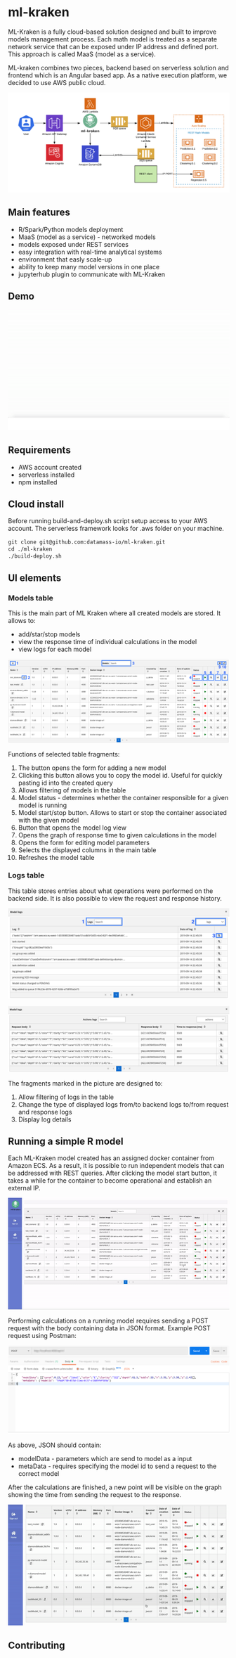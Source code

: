 # ml-kraken

ML-Kraken is a fully cloud-based solution designed and built to improve models management process. Each math model is treated as a separate network service that can be exposed under IP address and defined port. This approach is called MaaS (model as a service).

ML-kraken combines two pieces, backend based on serverless solution and frontend which is an Angular based app. As a native execution platform, we decided to use AWS public cloud. 

<p align="center">
  <img src="readme-media/ml-kraken.png?raw=true" alt="ELK"/>
</p>


## Main features

* R/Spark/Python models deployment
* MaaS (model as a service) - networked models
* models exposed under REST services
* easy integration with real-time analytical systems
* environment that easly scale-up
* ability to keep many model versions in one place
* jupyterhub plugin to communicate with ML-Kraken  

## Demo

<p align="center">
  <img src="readme-media/demo.gif" alt="demo"/>
</p>


## Requirements

* AWS account created
* serverless installed
* npm installed



## Cloud install

Before running build-and-deploy.sh script setup access to your AWS account. The serverless framework looks for .aws folder on your machine.

```
git clone git@github.com:datamass-io/ml-kraken.git
cd ./ml-kraken
./build-deploy.sh
```

## UI elements

### Models table

This is the main part of ML Kraken where all created models are stored. It allows to:
<ul>
  <li>add/star/stop models</li>
  <li>view the response time of individual calculations in the model</li>
  <li>view logs for each model</li>
</ul>

<p align="center">
  <img src="readme-media/model_table.png" alt="model_table"/>
</p>

Functions of selected table fragments:

<ol>
  <li>The button opens the form for adding a new model</li>
  <li>Clicking this button allows you to copy the model id. Useful for quickly pasting id into the created query</li>
  <li>Allows filtering of models in the table</li>
  <li>Model status - determines whether the container responsible for a given model is running</li>
  <li>Model start/stop button. Allows to start or stop the container associated with the given model</li>
  <li>Button that opens the model log view</li>
  <li>Opens the graph of response time to given calculations in the model</li>
  <li>Opens the form for editing model parameters</li>
  <li>Selects the displayed columns in the main table</li>
  <li>Refreshes the model table</li>
</ol>

### Logs table
This table stores entries about what operations were performed on the backend side. It is also possible to view the request and response history.

<p align="center">
  <img src="readme-media/logs_table.png" alt="logs_table"/>
</p>

<p align="center">
  <img src="readme-media/actions_table.png" alt="actions_table"/>
</p>

The fragments marked in the picture are designed to:
<ol>
  <li>Allow filtering of logs in the table</li>
  <li>Change the type of displayed logs from/to backend logs to/from request and response logs</li>
  <li>Display log details</li>
</ol>

## Running a simple R model

Each ML-Kraken model created has an assigned docker container from Amazon ECS. As a result, it is possible to run independent models that can be addressed with REST queries. After clicking the model start button, it takes a while for the container to become operational and establish an external IP. 

<p align="center">
  <img src="readme-media/model_run.gif" alt="model_run"/>
</p>

Performing calculations on a running model requires sending a POST request with the body containing data in JSON format. Example POST request using Postman:

<p align="center">
  <img src="readme-media/request.png" alt="request"/>
</p>

As above, JSON should contain:
<ul>
  <li>modelData - parameters which are send to model as a input</li>
  <li>metaData - requires specifying the model id to send a request to the correct model</li>
</ul>

After the calculations are finished, a new point will be visible on the graph showing the time from sending the request to the response.

<p align="center">
  <img src ="readme-media/graph.gif" alt="graph"/>
</p>

## Contributing
